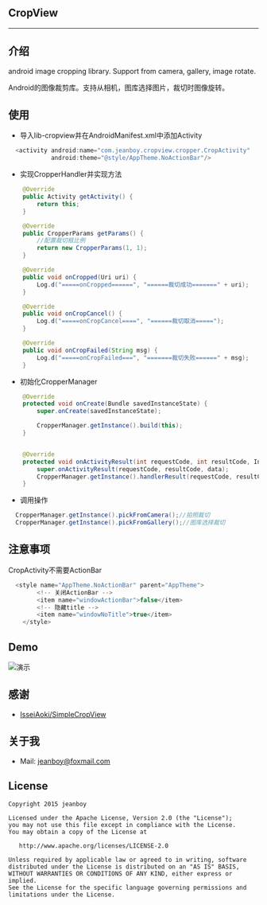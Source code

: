 ## CropView

------

## 介绍

android image cropping library. Support from camera, gallery, image rotate.

Android的图像裁剪库。支持从相机，图库选择图片，裁切时图像旋转。

## 使用

* 导入lib-cropview并在AndroidManifest.xml中添加Activity
```java 
  <activity android:name="com.jeanboy.cropview.cropper.CropActivity"
            android:theme="@style/AppTheme.NoActionBar"/>
```

* 实现CropperHandler并实现方法
```java
    @Override
    public Activity getActivity() {
        return this;
    }

    @Override
    public CropperParams getParams() {
		//配置裁切框比例
        return new CropperParams(1, 1);
    }

    @Override
    public void onCropped(Uri uri) {
        Log.d("=====onCropped======", "======裁切成功=======" + uri);
    }

    @Override
    public void onCropCancel() {
        Log.d("=====onCropCancel====", "======裁切取消=====");
    }

    @Override
    public void onCropFailed(String msg) {
        Log.d("=====onCropFailed===", "=======裁切失败======" + msg);
    }
```

* 初始化CropperManager

```java
	@Override
    protected void onCreate(Bundle savedInstanceState) {
        super.onCreate(savedInstanceState);

        CropperManager.getInstance().build(this);
    }


 	@Override
    protected void onActivityResult(int requestCode, int resultCode, Intent data) {
        super.onActivityResult(requestCode, resultCode, data);
        CropperManager.getInstance().handlerResult(requestCode, resultCode, data);
    }

```

* 调用操作
```java
  CropperManager.getInstance().pickFromCamera();//拍照裁切
  CropperManager.getInstance().pickFromGallery();//图库选择裁切
```
## 注意事项
CropActivity不需要ActionBar
```java
  <style name="AppTheme.NoActionBar" parent="AppTheme">
        <!-- 关闭ActionBar -->
        <item name="windowActionBar">false</item>
        <!-- 隐藏title -->
        <item name="windowNoTitle">true</item>
	</style>
```


## Demo

![演示][1]

## 感谢

* [IsseiAoki/SimpleCropView](https://github.com/IsseiAoki/SimpleCropView)

## 关于我

* Mail: jeanboy@foxmail.com

## License

    Copyright 2015 jeanboy

    Licensed under the Apache License, Version 2.0 (the "License");
    you may not use this file except in compliance with the License.
    You may obtain a copy of the License at

       http://www.apache.org/licenses/LICENSE-2.0

    Unless required by applicable law or agreed to in writing, software
    distributed under the License is distributed on an "AS IS" BASIS,
    WITHOUT WARRANTIES OR CONDITIONS OF ANY KIND, either express or implied.
    See the License for the specific language governing permissions and
    limitations under the License.

  [1]: https://github.com/freekite/CropView/blob/master/resource/ScreenRecord.gif
